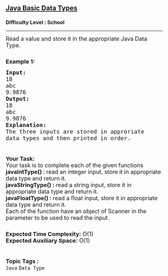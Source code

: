 <h2><a href="https://practice.geeksforgeeks.org/problems/java-basic-data-types0041/1?page=12&difficulty[]=-2&difficulty[]=-1&status[]=unsolved&sortBy=submissions">Java Basic Data Types</a></h2><h3>Difficulty Level : School</h3><hr><div class="problems_problem_content__Xm_eO"><p><span style="font-size:18px">Read a value and store it in the appropriate Java&nbsp;Data Type.&nbsp;</span></p>

<p><br>
<span style="font-size:18px"><strong>Example 1:</strong></span></p>

<pre><span style="font-size:18px"><strong>Input: </strong>
18 
abc 
9.9876 
<strong>Output:</strong>
18 
abc 
9.9876 
<strong>Explanation:</strong>
The three inputs are stored in approriate 
data types and then printed in order.
</span></pre>

<p>&nbsp;</p>

<p><span style="font-size:18px"><strong>Your Task:</strong><br>
Your task is to complete each of the given functions&nbsp;</span><br>
<span style="font-size:18px"><strong>javaIntType</strong></span><span style="font-size:18px"><strong>()&nbsp;</strong>: read an integer input, store it in appropriate data type and return it.&nbsp;</span><br>
<span style="font-size:18px"><strong>javaStringType</strong></span><span style="font-size:18px"><strong>() :&nbsp;</strong>read a string input, store it in appropriate data type and return it.&nbsp;<strong>&nbsp;</strong></span><br>
<span style="font-size:18px"><strong>javaFloatType</strong></span><span style="font-size:18px"><strong>() :&nbsp;</strong>read a float&nbsp;input, store it in appropriate data type and return it.&nbsp;<br>
Each of the function have an object of Scanner in the parameter to be used to read the input.</span></p>

<p><br>
<span style="font-size:18px"><strong>Expected Time Complexity:</strong> O(1)<br>
<strong>Expected Auxiliary Space:</strong> O(1)</span></p>
</div><br><p><span style=font-size:18px><strong>Topic Tags : </strong><br><code>Java</code>&nbsp;<code>Data Type</code>&nbsp;